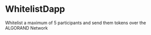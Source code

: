 # WhitelistDapp

Whitelist a maximum of 5 participants and send them tokens over the ALGORAND Network

